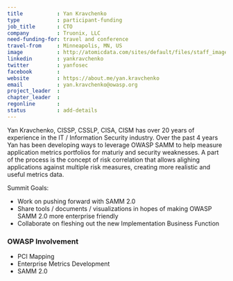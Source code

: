 ```yaml
---
title           : Yan Kravchenko
type            : participant-funding
job_title       : CTO
company         : Truonix, LLC
need-funding-for: travel and conference
travel-from     : Minneapolis, MN, US
image           : http://atomicdata.com/sites/default/files/staff_images/Yan%20Kravchenko%20Photo%20for%20Website%20resized.jpeg
linkedin        : yankravchenko
twitter         : yanfosec
facebook        :
website         : https://about.me/yan.kravchenko
email           : yan.kravchenko@owasp.org
project_leader  :
chapter_leader  :
regonline       :
status          : add-details
---
```


Yan Kravchenko, CISSP, CSSLP, CISA, CISM has over 20 years of experience in the IT / Information Security industry.  Over the past 4 years Yan has been developing ways to leverage OWASP SAMM to help measure application metrics portfolios for maturiy and security weaknesses.  A part of the process is the concept of risk correlation that allows alighing applications against multiple risk measures, creating more realistic and useful metrics data.  

Summit Goals:
* Work on pushing forward with SAMM 2.0
* Share tools / documents / visualizations in hopes of making OWASP SAMM 2.0 more enterprise friendly
* Collaborate on fleshing out the new Implementation Business Function

### OWASP Involvement

* PCI Mapping
* Enterprise Metrics Development
* SAMM 2.0
